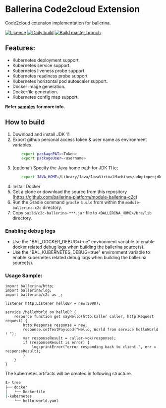 # Ballerina Code2cloud Extension
 
Code2cloud extension implementation for ballerina. 

[![License](https://img.shields.io/badge/License-Apache%202.0-blue.svg)](https://opensource.org/licenses/Apache-2.0)
[![Daily build](https://github.com/ballerina-platform/module-ballerina-c2c/workflows/Daily%20build/badge.svg)](https://github.com/ballerina-platform/module-ballerina-c2c/actions?query=workflow%3A%22Daily+build%22)
[![Build master branch](https://github.com/ballerina-platform/module-ballerina-c2c/workflows/Build%20master%20branch/badge.svg)](https://github.com/ballerina-platform/module-ballerina-c2c/actions?query=workflow%3A%22Build+master+branch%22)

## Features:
- Kubernetes deployment support. 
- Kubernetes service support.
- Kubernetes liveness probe support
- Kubernetes readiness probe support
- Kubernetes horizontal pod autoscaler support.
- Docker image generation. 
- Dockerfile generation. 
- Kubernetes config map support.

**Refer [samples](samples) for more info.**

## How to build

1. Download and install JDK 11
1. Export github personal access token & user name as environment variables.
   ```bash
       export packagePAT=<Token>
       export packageUser=<username>
   ```
1. (optional) Specify the Java home path for JDK 11 ie;
    ```bash
        export JAVA_HOME=/Library/Java/JavaVirtualMachines/adoptopenjdk-11.jdk/Contents/Home/
    ```
1. Install Docker
1. Get a clone or download the source from this repository (https://github.com/ballerina-platform/module-ballerina-c2c)
1. Run the Gradle command ``gradle build`` from within the ``module-ballerina-c2c`` directory.
1. Copy ``build/c2c-ballerina-***.jar`` file to ``<BALLERINA_HOME>/bre/lib`` directory.

### Enabling debug logs
- Use the "BAL_DOCKER_DEBUG=true" environment variable to enable docker related debug logs when building the ballerina
source(s).
- Use the "BAL_KUBERNETES_DEBUG=true" environment variable to enable kubernetes related debug logs when building the 
ballerina source(s).

### Usage Sample:

```ballerina
import ballerina/http;
import ballerina/log;
import ballerina/c2c as _;

listener http:Listener helloEP = new(9090);

service /helloWorld on helloEP {
    resource function get sayHello(http:Caller caller, http:Request request) {
        http:Response response = new;
        response.setTextPayload("Hello, World from service helloWorld ! ");
        var responseResult = caller->ok(response);
        if (responseResult is error) {
            log:printError("error responding back to client.", err = responseResult);
        }
    }
}
```

The kubernetes artifacts will be created in following structure.
```bash
$> tree
├── docker
│   └── Dockerfile
|-kubernetes
    └── hello-world.yaml    	
```
